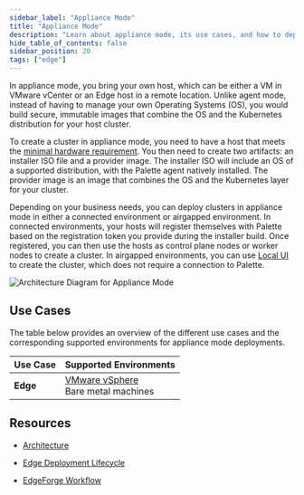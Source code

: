 ```yaml
---
sidebar_label: "Appliance Mode"
title: "Appliance Mode"
description: "Learn about appliance mode, its use cases, and how to deploy a cluster in appliance mode. "
hide_table_of_contents: false
sidebar_position: 20
tags: ["edge"]
---
```


In appliance mode, you bring your own host, which can be either a VM in VMware vCenter or an Edge host in a remote
location. Unlike agent mode, instead of having to manage your own Operating Systems (OS), you would build secure,
immutable images that combine the OS and the Kubernetes distribution for your host cluster.

To create a cluster in appliance mode, you need to have a host that meets the
[minimal hardware requirement](../clusters/edge/architecture/architecture.md#minimum-device-requirements). You then need
to create two artifacts: an installer ISO file and a provider image. The installer ISO will include an OS of a supported
distribution, with the Palette agent natively installed. The provider image is an image that combines the OS and the
Kubernetes layer for your cluster.

Depending on your business needs, you can deploy clusters in appliance mode in either a connected environment or
airgapped environment. In connected environments, your hosts will register themselves with Palette based on the
registration token you provide during the installer build. Once registered, you can then use the hosts as control plane
nodes or worker nodes to create a cluster. In airgapped environments, you can use
[Local UI](../clusters/edge/local-ui/local-ui.md) to create the cluster, which does not require a connection to Palette.

![Architecture Diagram for Appliance Mode](/deployment-modes_appliance-mode.webp)

## Use Cases

The table below provides an overview of the different use cases and the corresponding supported environments for
appliance mode deployments.

| Use Case | Supported Environments                                                                                               |
| -------- | -------------------------------------------------------------------------------------------------------------------- |
| **Edge** | [VMware vSphere](../clusters/edge/site-deployment/virtual-deployment/virtual-deployment.md)<br />Bare metal machines |

## Resources

- [Architecture](../../clusters/edge/architecture/architecture.md)

- [Edge Deployment Lifecycle](../../clusters/edge/edge-native-lifecycle.md)

- [EdgeForge Workflow](../../clusters/edge/edgeforge-workflow/edgeforge-workflow.md)
